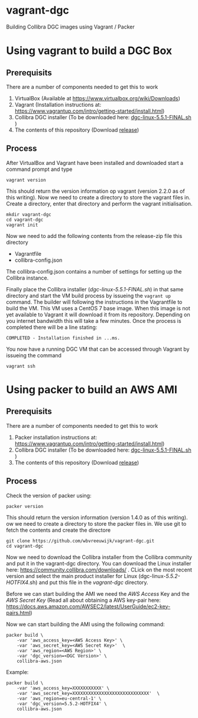 # vagrant-dgc
Building Collibra DGC images using Vagrant / Packer

# Using vagrant to build a DGC Box

## Prerequisits

There are a number of components needed to get this to work
1. VirtualBox (Available at https://www.virtualbox.org/wiki/Downloads)
1. Vagrant (Installation instructions at: https://www.vagrantup.com/intro/getting-started/install.html)
1. Collibra DGC installer (To be downloaded here: [dgc-linux-5.5.1-FINAL.sh](https://ds2ov5mdb7moj.cloudfront.net/551%20files/dgc-linux-5.5.1-FINAL.sh) )
1. The contents of this repository (Download [release](https://github.com/wbvreeuwijk/vagrant-dgc/releases/download/0.1/vagrant-dgc-0.1.zip))

## Process

After VirtualBox and Vagrant have been installed and downloaded start a command prompt and type

`vagrant version`

This should return the version information op vagrant (version 2.2.0 as of this writing). Now we need to create a directory to store the vagrant files in. Create a directory, enter that directory and perform the vagrant initialisation.

```Shell
mkdir vagrant-dgc
cd vagrant-dgc
vagrant init
```

Now we need to add the following contents from the release-zip file this directory
- Vagrantfile
- collibra-config.json

The collibra-config.json contains a number of settings for setting up the Collibra instance.

Finally place the Collibra installer (*dgc-linux-5.5.1-FINAL.sh*) in that same directory and start the VM build process by issueing the `vagrant up` command. The builder will following the instructions in the Vagrantfile to build the VM. This VM uses a CentOS 7 base image. When this image is not yet available to Vagrant it will download it from its repository. Depending on you internet bandwidth this will take a few minutes. Once the process is completed there will be a line stating:

```
COMPLETED - Installation finished in ...ms.
```

You now have a running DGC VM that can be accessed through Vagrant by issueing the command 

```
vagrant ssh
```

# Using packer to build an AWS AMI

## Prerequisits

There are a number of components needed to get this to work
1. Packer installation instructions at: https://www.vagrantup.com/intro/getting-started/install.html)
1. Collibra DGC installer (To be downloaded here: [dgc-linux-5.5.1-FINAL.sh](https://ds2ov5mdb7moj.cloudfront.net/551%20files/dgc-linux-5.5.1-FINAL.sh) )
1. The contents of this repository (Download [release](https://github.com/wbvreeuwijk/vagrant-dgc/releases/download/0.1/vagrant-dgc-0.1.zip))

## Process

Check the version of packer using:

`packer version`

This should return the version information (version 1.4.0 as of this writing). ow we need to create a directory to store the packer files in. We use git to fetch the contents and create the directore

```Shell
git clone https://github.com/wbvreeuwijk/vagrant-dgc.git
cd vagrant-dgc
```

Now we need to download the Collibra installer from the Collibra community and put it in the vagrant-dgc directory. You can download the Linux installer here: https://community.collibra.com/downloads/ . CLick on the most recent version and select the main product installer for Linux (dgc-linux-*5.5.2-HOTFIX4*.sh) and put this file in the _vagrant-dgc_ directory.

Before we can start building the AMI we need the *AWS Access* Key and the *AWS Secret Key* (Read all about obtaining a AWS key-pair here: https://docs.aws.amazon.com/AWSEC2/latest/UserGuide/ec2-key-pairs.html)

Now we can start building the AMI using the following command:

```Shell
packer build \
    -var 'aws_access_key=<AWS Access Key>' \
    -var 'aws_secret_key=<AWS Secret Key>'  \
    -var 'aws_region=<AWS Region>' \
    -var 'dgc_version=<DGC Version>' \
    collibra-aws.json
```

Example:
```Shell
packer build \
    -var 'aws_access_key=XXXXXXXXXXX' \
    -var 'aws_secret_key=XXXXXXXXXXXXXXXXXXXXXXXXXXXXX'  \
    -var 'aws_region=eu-central-1' \
    -var 'dgc_version=5.5.2-HOTFIX4' \
    collibra-aws.json
```

